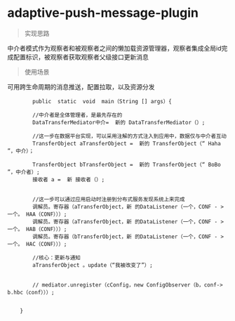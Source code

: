 # adaptive-push-message-plugin

>实现思路

中介者模式作为观察者和被观察者之间的懒加载资源管理器，观察者集成全局id完成配置标识，被观察者获取观察者父级接口更新消息

>使用场景

可用跨生命周期的消息推送，配置拉取，以及资源分发


```
        public  static  void  main（String [] args）{

        //中介者是全体管理者，是最先存在的
        DataTransferMediator中介=  新的 DataTransferMediator（）;

        //这一步在数据平台实现，可以采用注解的方式注入到应用中，数据仅与中介者互动
        TransferObject aTransferObject =  新的 TransferObject（“ Haha ”，中介）；

        TransferObject bTransferObject =  新的 TransferObject（“ BoBo ”，中介者）;
        接收者 a =  新 接收者（）;


        //这一步可以通过应用启动时注册到分布式服务发现系统上来完成
        调解员。寄存器（aTransferObject，新 的DataListener（一个，CONF - >一个。 HAA（CONF）））;
        调解员。寄存器（aTransferObject，新 的DataListener（一个，CONF - >一个。 HAB（CONF）））;
        调解员。寄存器（bTransferObject，新 的DataListener（一个，CONF - >一个。 HAC（CONF）））;

        //核心：更新与通知
        aTransferObject 。update（“我被改变了”）;


        // mediator.unregister（cConfig，new ConfigObserver（b，conf-> b.hbc（conf）））;


    }
```
